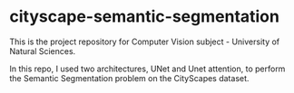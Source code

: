 # cityscape-semantic-segmentation
This is the project repository for Computer Vision subject - University of Natural Sciences.

In this repo, I used two architectures, UNet and Unet attention, to perform the Semantic Segmentation problem on the CityScapes dataset.